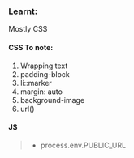 ### Learnt:

Mostly CSS

#### CSS To note:

1. Wrapping text
2. padding-block
3. li::marker
4. margin: auto
5. background-image
6. url()



#### JS

>- process.env.PUBLIC_URL
